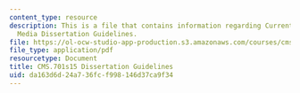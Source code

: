 ```yaml
---
content_type: resource
description: This is a file that contains information regarding Current Debates in
  Media Dissertation Guidelines.
file: https://ol-ocw-studio-app-production.s3.amazonaws.com/courses/cms-701-current-debates-in-media-spring-2015/da163d6d24a736fcf998146d37ca9f34_MITCMS_701S15_Dissrtation.pdf
file_type: application/pdf
resourcetype: Document
title: CMS.701s15 Dissertation Guidelines
uid: da163d6d-24a7-36fc-f998-146d37ca9f34
---
```

